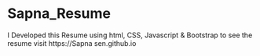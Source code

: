 # Sapna_Resume
I Developed this Resume using html, CSS, Javascript &amp; Bootstrap to see the resume visit https://Sapna sen.github.io
